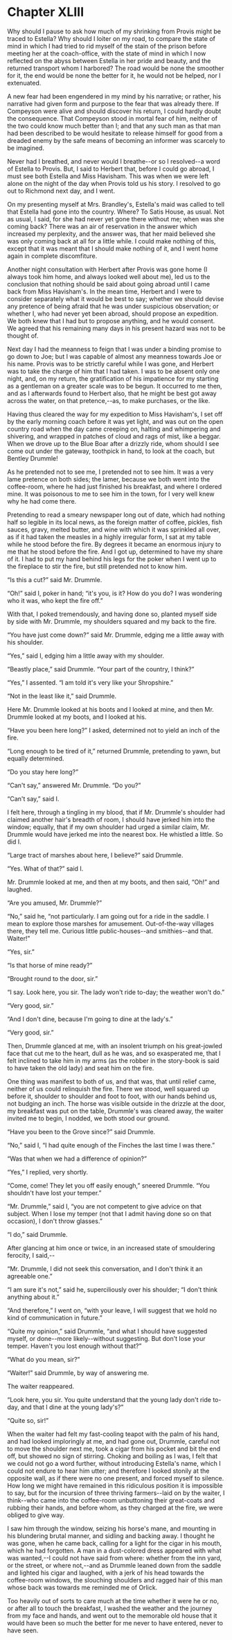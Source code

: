 # Chapter XLIII

Why should I pause to ask how much of my shrinking from Provis might be
traced to Estella? Why should I loiter on my road, to compare the state
of mind in which I had tried to rid myself of the stain of the prison
before meeting her at the coach-office, with the state of mind in which
I now reflected on the abyss between Estella in her pride and beauty,
and the returned transport whom I harbored? The road would be none the
smoother for it, the end would be none the better for it, he would not
be helped, nor I extenuated.

A new fear had been engendered in my mind by his narrative; or rather,
his narrative had given form and purpose to the fear that was already
there. If Compeyson were alive and should discover his return, I could
hardly doubt the consequence. That Compeyson stood in mortal fear of
him, neither of the two could know much better than I; and that any
such man as that man had been described to be would hesitate to release
himself for good from a dreaded enemy by the safe means of becoming an
informer was scarcely to be imagined.

Never had I breathed, and never would I breathe--or so I resolved--a
word of Estella to Provis. But, I said to Herbert that, before I could
go abroad, I must see both Estella and Miss Havisham. This was when we
were left alone on the night of the day when Provis told us his story. I
resolved to go out to Richmond next day, and I went.

On my presenting myself at Mrs. Brandley's, Estella's maid was called to
tell that Estella had gone into the country. Where? To Satis House, as
usual. Not as usual, I said, for she had never yet gone there without
me; when was she coming back? There was an air of reservation in the
answer which increased my perplexity, and the answer was, that her maid
believed she was only coming back at all for a little while. I could
make nothing of this, except that it was meant that I should make
nothing of it, and I went home again in complete discomfiture.

Another night consultation with Herbert after Provis was gone home (I
always took him home, and always looked well about me), led us to the
conclusion that nothing should be said about going abroad until I came
back from Miss Havisham's. In the mean time, Herbert and I were to
consider separately what it would be best to say; whether we should
devise any pretence of being afraid that he was under suspicious
observation; or whether I, who had never yet been abroad, should propose
an expedition. We both knew that I had but to propose anything, and he
would consent. We agreed that his remaining many days in his present
hazard was not to be thought of.

Next day I had the meanness to feign that I was under a binding promise
to go down to Joe; but I was capable of almost any meanness towards Joe
or his name. Provis was to be strictly careful while I was gone, and
Herbert was to take the charge of him that I had taken. I was to be
absent only one night, and, on my return, the gratification of his
impatience for my starting as a gentleman on a greater scale was to
be begun. It occurred to me then, and as I afterwards found to
Herbert also, that he might be best got away across the water, on that
pretence,--as, to make purchases, or the like.

Having thus cleared the way for my expedition to Miss Havisham's, I set
off by the early morning coach before it was yet light, and was out
on the open country road when the day came creeping on, halting and
whimpering and shivering, and wrapped in patches of cloud and rags of
mist, like a beggar. When we drove up to the Blue Boar after a drizzly
ride, whom should I see come out under the gateway, toothpick in hand,
to look at the coach, but Bentley Drummle!

As he pretended not to see me, I pretended not to see him. It was a very
lame pretence on both sides; the lamer, because we both went into the
coffee-room, where he had just finished his breakfast, and where I
ordered mine. It was poisonous to me to see him in the town, for I very
well knew why he had come there.

Pretending to read a smeary newspaper long out of date, which had
nothing half so legible in its local news, as the foreign matter of
coffee, pickles, fish sauces, gravy, melted butter, and wine with which
it was sprinkled all over, as if it had taken the measles in a highly
irregular form, I sat at my table while he stood before the fire. By
degrees it became an enormous injury to me that he stood before the
fire. And I got up, determined to have my share of it. I had to put my
hand behind his legs for the poker when I went up to the fireplace to
stir the fire, but still pretended not to know him.

“Is this a cut?” said Mr. Drummle.

“Oh!” said I, poker in hand; “it's you, is it? How do you do? I was
wondering who it was, who kept the fire off.”

With that, I poked tremendously, and having done so, planted myself side
by side with Mr. Drummle, my shoulders squared and my back to the fire.

“You have just come down?” said Mr. Drummle, edging me a little away
with his shoulder.

“Yes,” said I, edging him a little away with my shoulder.

“Beastly place,” said Drummle. “Your part of the country, I think?”

“Yes,” I assented. “I am told it's very like your Shropshire.”

“Not in the least like it,” said Drummle.

Here Mr. Drummle looked at his boots and I looked at mine, and then Mr.
Drummle looked at my boots, and I looked at his.

“Have you been here long?” I asked, determined not to yield an inch of
the fire.

“Long enough to be tired of it,” returned Drummle, pretending to yawn,
but equally determined.

“Do you stay here long?”

“Can't say,” answered Mr. Drummle. “Do you?”

“Can't say,” said I.

I felt here, through a tingling in my blood, that if Mr. Drummle's
shoulder had claimed another hair's breadth of room, I should have
jerked him into the window; equally, that if my own shoulder had urged a
similar claim, Mr. Drummle would have jerked me into the nearest box. He
whistled a little. So did I.

“Large tract of marshes about here, I believe?” said Drummle.

“Yes. What of that?” said I.

Mr. Drummle looked at me, and then at my boots, and then said, “Oh!” and
laughed.

“Are you amused, Mr. Drummle?”

“No,” said he, “not particularly. I am going out for a ride in the
saddle. I mean to explore those marshes for amusement. Out-of-the-way
villages there, they tell me. Curious little public-houses--and
smithies--and that. Waiter!”

“Yes, sir.”

“Is that horse of mine ready?”

“Brought round to the door, sir.”

“I say. Look here, you sir. The lady won't ride to-day; the weather
won't do.”

“Very good, sir.”

“And I don't dine, because I'm going to dine at the lady's.”

“Very good, sir.”

Then, Drummle glanced at me, with an insolent triumph on his
great-jowled face that cut me to the heart, dull as he was, and so
exasperated me, that I felt inclined to take him in my arms (as the
robber in the story-book is said to have taken the old lady) and seat
him on the fire.

One thing was manifest to both of us, and that was, that until relief
came, neither of us could relinquish the fire. There we stood, well
squared up before it, shoulder to shoulder and foot to foot, with our
hands behind us, not budging an inch. The horse was visible outside in
the drizzle at the door, my breakfast was put on the table, Drummle's
was cleared away, the waiter invited me to begin, I nodded, we both
stood our ground.

“Have you been to the Grove since?” said Drummle.

“No,” said I, “I had quite enough of the Finches the last time I was
there.”

“Was that when we had a difference of opinion?”

“Yes,” I replied, very shortly.

“Come, come! They let you off easily enough,” sneered Drummle. “You
shouldn't have lost your temper.”

“Mr. Drummle,” said I, “you are not competent to give advice on that
subject. When I lose my temper (not that I admit having done so on that
occasion), I don't throw glasses.”

“I do,” said Drummle.

After glancing at him once or twice, in an increased state of
smouldering ferocity, I said,--

“Mr. Drummle, I did not seek this conversation, and I don't think it an
agreeable one.”

“I am sure it's not,” said he, superciliously over his shoulder; “I
don't think anything about it.”

“And therefore,” I went on, “with your leave, I will suggest that we
hold no kind of communication in future.”

“Quite my opinion,” said Drummle, “and what I should have suggested
myself, or done--more likely--without suggesting. But don't lose your
temper. Haven't you lost enough without that?”

“What do you mean, sir?”

“Waiter!” said Drummle, by way of answering me.

The waiter reappeared.

“Look here, you sir. You quite understand that the young lady don't ride
to-day, and that I dine at the young lady's?”

“Quite so, sir!”

When the waiter had felt my fast-cooling teapot with the palm of his
hand, and had looked imploringly at me, and had gone out, Drummle,
careful not to move the shoulder next me, took a cigar from his pocket
and bit the end off, but showed no sign of stirring. Choking and
boiling as I was, I felt that we could not go a word further, without
introducing Estella's name, which I could not endure to hear him utter;
and therefore I looked stonily at the opposite wall, as if there were
no one present, and forced myself to silence. How long we might have
remained in this ridiculous position it is impossible to say, but
for the incursion of three thriving farmers--laid on by the waiter, I
think--who came into the coffee-room unbuttoning their great-coats and
rubbing their hands, and before whom, as they charged at the fire, we
were obliged to give way.

I saw him through the window, seizing his horse's mane, and mounting in
his blundering brutal manner, and sidling and backing away. I thought
he was gone, when he came back, calling for a light for the cigar in his
mouth, which he had forgotten. A man in a dust-colored dress appeared
with what was wanted,--I could not have said from where: whether from
the inn yard, or the street, or where not,--and as Drummle leaned down
from the saddle and lighted his cigar and laughed, with a jerk of his
head towards the coffee-room windows, the slouching shoulders and ragged
hair of this man whose back was towards me reminded me of Orlick.

Too heavily out of sorts to care much at the time whether it were he or
no, or after all to touch the breakfast, I washed the weather and the
journey from my face and hands, and went out to the memorable old house
that it would have been so much the better for me never to have entered,
never to have seen.





